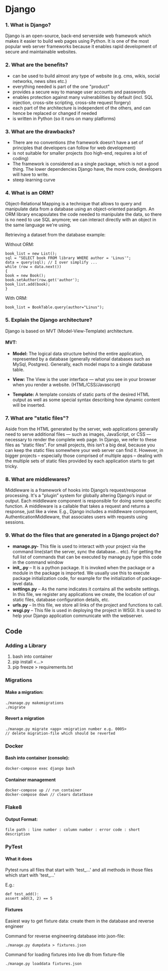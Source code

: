 # Django

### 1. What is Django?
Django is an open-source, back-end serverside web framework which makes it easier to build
web pages using Python. It is one of the most popular web server frameworks because it
enables rapid development of secure and maintainable websites.


### 2. What are the benefits?
* can be used to build almost any type of website (e.g. cms, wikis, social networks, news sites etc.)
* everything needed is part of the one "product"
* provides a secure way to manage user accounts and passwords
* enables protection against many vulnerabilities by default (incl. SQL injection, cross-site scripting, cross-site request forgery)
* each part of the architecture is independent of the others, and can hence be replaced or changed if needed
* is written in Python (so it runs on many platforms)


### 3. What are the drawbacks?
* There are no conventions (the framework doesn’t have a set of principles that developers can follow for web development)
* is not suitable for smaller projects (too high-end, requires a lot of coding)
* The framework is considered as a single package, which is not a good thing. The lower dependencies Django have, the more code, developers will have to write.
* steep learning curve


### 4. What is an ORM?
Object-Relational Mapping is a technique that allows to query and manipulate data from
a database using an object-oriented paradigm. An ORM library encapsulates the code needed
to manipulate the data, so there is no need to use SQL anymore; we can interact directly with
an object in the same language we're using.

Retrieving a dataset from the database example:

Without ORM:

    book_list = new List();
    sql = "SELECT book FROM library WHERE author = 'Linus'";
    data = query(sql); // I over simplify ...
    while (row = data.next())
    {
    book = new Book();
    book.setAuthor(row.get('author');
    book_list.add(book);
    }

With ORM:

    book_list = BookTable.query(author="Linus");



### 5. Explain the Django architecture?
Django is based on MVT (Model-View-Template) architecture.

#### MVT:

* <b>Model:</b> The logical data structure behind the entire application, represented by a database
  (generally relational databases such as MySql, Postgres). Generally, each model maps to a single database table.

* <b>View:</b> The View is the user interface — what you see in your browser when you render a website.
  (HTML/CSS/Javascript)

* <b>Template:</b> A template consists of static parts of the desired HTML output as well as some special
  syntax describing how dynamic content will be inserted.


### 7. What are "static files"?
Aside from the HTML generated by the server, web applications generally need to serve additional files — such as images,
JavaScript, or CSS — necessary to render the complete web page. In Django, we refer to these files as “static files”.
For small projects, this isn’t a big deal, because you can keep the static files somewhere your web server can find it.
However, in bigger projects – especially those comprised of multiple apps – dealing with the multiple sets of static
files provided by each application starts to get tricky.

### 8. What are middlewares?
Middleware is a framework of hooks into Django’s request/response processing. It's a "plugin” system for globally
altering Django’s input or output. Each middleware component is responsible for doing some specific function.
A middleware is a callable that takes a request and returns a response, just like a view.
E.g., Django includes a middleware component, AuthenticationMiddleware, that associates users with requests using sessions.


### 9. What do the files that are generated in a Django project do?
* <b>manage.py-</b>  This file is used to interact with your project via the command line(start the server, sync the database… etc). For getting the full list of commands that can be executed by manage.py type this code in the command window
* <b>init_.py</b> – It is a python package. It is invoked when the package or a module in the package is imported. We usually use this to execute package initialization code, for example for the initialization of package-level data.
* <b>settings.py</b> – As the name indicates it contains all the website settings. In this file, we register any applications we create, the location of our static files, database configuration details, etc.
* <b>urls.py</b> – In this file, we store all links of the project and functions to call.
* <b>wsgi.py</b> – This file is used in deploying the project in WSGI. It is used to help your Django application communicate with the webserver.

## Code

### Adding a Library

1. bash into container
2. pip install <...>
3. pip freeze > requirements.txt


### Migrations

#### Make a migration:

    ./manage.py makemigrations
    ./migrate

#### Revert a migration

    ./manage.py migrate <app> <migration number e.g. 0005>
    // delete migration-file which should be reverted


### Docker

#### Bash into container (console):

    docker-compose exec django bash

#### Container management

    docker-compose up // run container
    docker-compose down // clears datatbase

### Flake8
#### Output Format:

    file path : line number : column number : error code : short description

### PyTest
#### What it does

Pytest runs all files that start with 'test_...' and all methods in those files which start with 'test_...'

E.g.:

    def test_add():
    assert add(3, 2) == 5

#### Fixtures

Easiest way to get fixture data: create them in the database and reverse engineer

Command for reverse engineering database into json-file:
```
./manage.py dumpdata > fixtures.json
```

Command for loading fixtures into live db from fixture-file
```
./manage.py loaddata fixtures.json
```
